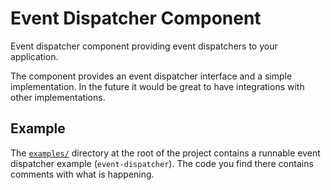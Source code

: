 Event Dispatcher Component
==========================

Event dispatcher component providing event dispatchers to your application.

The component provides an event dispatcher interface and a simple
implementation. In the future it would be great to have integrations with other
implementations.

## Example

The [`examples/`][examples] directory at the root of the project contains a
runnable event dispatcher example (`event-dispatcher`). The code you find there
contains comments with what is happening.

[examples]: ../../examples/
